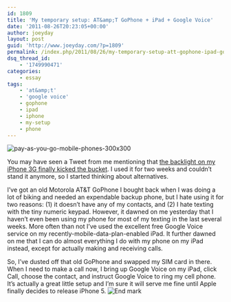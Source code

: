 ```yaml
---
id: 1809
title: 'My temporary setup: AT&amp;T GoPhone + iPad + Google Voice'
date: '2011-08-26T20:23:05+00:00'
author: joeyday
layout: post
guid: 'http://www.joeyday.com/?p=1809'
permalink: /index.php/2011/08/26/my-temporary-setup-att-gophone-ipad-google-voice/
dsq_thread_id:
    - '1749990471'
categories:
    - essay
tags:
    - 'at&amp;t'
    - 'google voice'
    - gophone
    - ipad
    - iphone
    - my-setup
    - phone
---
```


![](http://joeyday.com/wp-content/uploads/2011/08/pay-as-you-go-mobile-phones-300x300-150x150.jpg "pay-as-you-go-mobile-phones-300x300")

You may have seen a Tweet from me mentioning that [the backlight on my iPhone 3G finally kicked the bucket](http://twitter.com/#!/joeyday/status/101746092051410944). I used it for two weeks and couldn’t stand it anymore, so I started thinking about alternatives.

I’ve got an old Motorola AT&amp;T GoPhone I bought back when I was doing a lot of biking and needed an expendable backup phone, but I hate using it for two reasons: (1) it doesn’t have any of my contacts, and (2) I hate texting with the tiny numeric keypad. However, it dawned on me yesterday that I haven’t even been using my phone for most of my texting in the last several weeks. More often than not I’ve used the excellent free Google Voice service on my recently-mobile-data-plan-enabled iPad. It further dawned on me that I can do almost everything I do with my phone on my iPad instead, except for actually making and receiving calls.

So, I’ve dusted off that old GoPhone and swapped my SIM card in there. When I need to make a call now, I bring up Google Voice on my iPad, click Call, choose the contact, and instruct Google Voice to ring my cell phone. It’s actually a great little setup and I’m sure it will serve me fine until Apple finally decides to release iPhone 5. ![](http://joeyday.com/wp-content/uploads/2009/08/endmark.png "End mark")